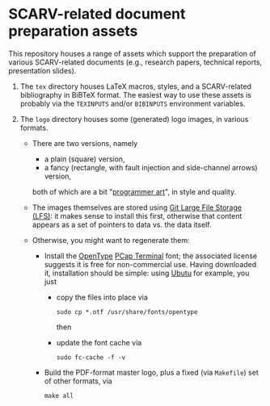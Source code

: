 # SCARV-related document preparation assets

This repository houses a range of assets which support the preparation of
various SCARV-related documents (e.g., research papers, technical reports, 
presentation slides).

1. The
   `tex`
   directory houses LaTeX macros, styles, and a SCARV-related bibliography
   in BiBTeX format.  The easiest way to use these assets is probably via
   the
   `TEXINPUTS`
   and/or
   `BIBINPUTS`
   environment variables.

2. The
   `logo`
   directory houses some (generated) logo images, in various formats.  
   
   - There are two versions, namely

     - a plain (square) version,
     - a fancy (rectangle, with fault injection and side-channel arrows) version,

     both of which are a bit
     "[programmer art](http://en.wikipedia.org/wiki/Programmer_art)",
     in style and quality.

   - The images themselves are stored using
     [Git Large File Storage (LFS)](http://git-lfs.github.com/):
     it makes sense to install this first, otherwise that content appears
     as a set of pointers to data vs. the data itself.
   
   - Otherwise, you might want to regenerate them:
   
     - Install the
       [OpenType](http://en.wikipedia.org/wiki/OpenType) [PCap Terminal](http://www.pixelsagas.com/?download=pcap-terminal)
       font; the associated license suggests it is free for non-commercial 
       use.  Having downloaded it, installation should be simple: using
       [Ubutu](http://www.ubuntu.com)
       for example, you just
     
       - copy the files into place
         via 
     
         ```
         sudo cp *.otf /usr/share/fonts/opentype
         ```
     
         then
       - update the font cache 
         via
         ```
         sudo fc-cache -f -v
         ```
     
     - Build the PDF-format master logo, plus a fixed (via `Makefile`) set 
       of other formats,
       via
     
       ```
       make all
       ```
